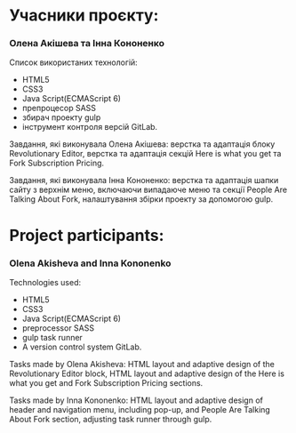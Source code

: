 # Учасники проєкту:  

### Олена Акішева та Інна Кононенко 

Список використаних технологій:  

- HTML5  
- CSS3  
- Java Script(ECMAScript 6)  
- препроцесор SASS  
- збирач проекту gulp  
- інструмент контроля версій GitLab.  

Завдання, які виконувала Олена Акішева: верстка та адаптація блоку Revolutionary Editor, верстка та адаптація секцій Here is what you get та Fork Subscription Pricing.  

Завдання, які виконувала Інна Кононенко: верстка та адаптація шапки сайту з верхнім меню, включаючи випадаюче меню та секції People Are Talking About Fork, налаштування збірки проекту за допомогою gulp.

# Project participants: 

### Olena Akisheva and Inna Kononenko

Technologies used:  

- HTML5  
- CSS3  
- Java Script(ECMAScript 6)  
- preprocessor SASS  
- gulp task runner  
- A version control system GitLab.  

Tasks made by Olena Akisheva: HTML layout and adaptive design of the Revolutionary Editor block, HTML layout and adaptive design of the Here is what you get and Fork Subscription Pricing sections.  

Tasks made by Inna Kononenko: HTML layout and adaptive design of header and navigation menu, including pop-up, and People Are Talking About Fork section, adjusting task runner through gulp.
